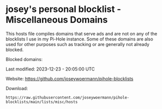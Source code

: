 # josey's personal blocklist - Miscellaneous Domains

This hosts file compiles domains that serve ads and are not on any of the blocklists I use in my Pi-Hole instance.
Some of these domains are also used for other purposes such as tracking or are generally not already blocked.

Blocked domains:

Last modified: 2023-12-23 - 20:05:00 UTC

Website: https://github.com/joseywoermann/pihole-blocklists

Download:

```
https://raw.githubusercontent.com/joseywoermann/pihole-blocklists/main/lists/misc/hosts
```
